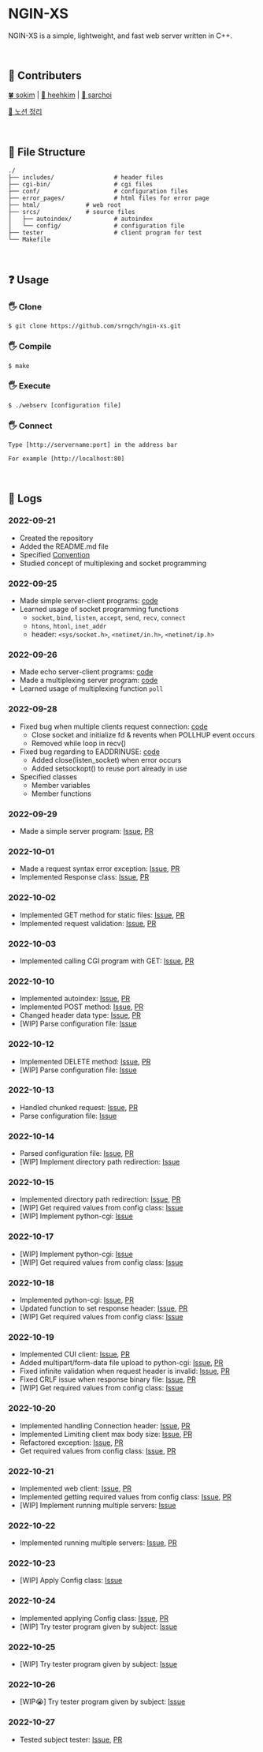 # NGIN-XS

NGIN-XS is a simple, lightweight, and fast web server written in C++.

</br>

## 🚀 Contributers
[🍀 sokim](https://github.com/S0YKIM) | [🌙 heehkim](https://github.com/hhkim0729) | [🌰 sarchoi](https://github.com/srngch)

[🔗 노션 정리](https://pouncing-elbow-0a4.notion.site/Webserv-8a8bdaaf878040d1b2267b928d09e5a8)

</br>

## 🚧 File Structure
```
./
├── includes/                 # header files
├── cgi-bin/                  # cgi files
├── conf/                     # configuration files
├── error_pages/              # html files for error page
├── html/		      # web root
├── srcs/		      # source files
│   ├── autoindex/            # autoindex
│   └── config/               # configuration file
├── tester                    # client program for test
└── Makefile
```

</br>


## ❓ Usage

### 🖐️ Clone
```
$ git clone https://github.com/srngch/ngin-xs.git
```

### 🖐️ Compile
```
$ make
```

### 🖐️ Execute
```
$ ./webserv [configuration file]
```

### 🖐️ Connect
```
Type [http://servername:port] in the address bar   
```
```
For example [http://localhost:80]
```

</br>

<!-- ## Features -->

<!-- ## Flowchart -->

## 👭 Logs

### 2022-09-21

- Created the repository
- Added the README.md file
- Specified [Convention](https://github.com/srngch/ngin-xs/wiki)
- Studied concept of multiplexing and socket programming

### 2022-09-25

- Made simple server-client programs: [code](https://github.com/srngch/ngin-xs/tree/9309c3e0e98e2d3b5c8f3f20582ad97ef10812d1/example)
- Learned usage of socket programming functions
  - `socket`, `bind`, `listen`, `accept`, `send`, `recv`, `connect`
  - `htons`, `htonl`, `inet_addr`
  - header: `<sys/socket.h>`, `<netinet/in.h>`, `<netinet/ip.h>`

### 2022-09-26

- Made echo server-client programs: [code](https://github.com/srngch/ngin-xs/tree/c3c04ce095b1b02d5bd47fb7a59844b2ca0582e1/example)
- Made a multiplexing server program: [code](https://github.com/srngch/ngin-xs/tree/c6b55c5d99f3cf697c5fa0b18195dac41d578aab/example)
- Learned usage of multiplexing function `poll`

### 2022-09-28

- Fixed bug when multiple clients request connection: [code](https://github.com/srngch/ngin-xs/commit/59191f716e7169a5c5fd36d710b3b0417c2a0940)
  - Close socket and initialize fd & revents when POLLHUP event occurs
  - Removed while loop in recv()
- Fixed bug regarding to EADDRINUSE: [code](https://github.com/srngch/ngin-xs/commit/b6cc8b2da0165fbd7955a64daa59b6a69a5f0b47)
  - Added close(listen_socket) when error occurs
  - Added setsockopt() to reuse port already in use
- Specified classes
  - Member variables
  - Member functions

### 2022-09-29

- Made a simple server program: [Issue](https://github.com/srngch/ngin-xs/issues/1), [PR](https://github.com/srngch/ngin-xs/pull/2)

### 2022-10-01

- Made a request syntax error exception: [Issue](https://github.com/srngch/ngin-xs/issues/5), [PR](https://github.com/srngch/ngin-xs/pull/7)
- Implemented Response class: [Issue](https://github.com/srngch/ngin-xs/issues/6), [PR](https://github.com/srngch/ngin-xs/pull/8)

### 2022-10-02

- Implemented GET method for static files: [Issue](https://github.com/srngch/ngin-xs/issues/9), [PR](https://github.com/srngch/ngin-xs/pull/12)
- Implemented request validation: [Issue](https://github.com/srngch/ngin-xs/issues/10), [PR](https://github.com/srngch/ngin-xs/pull/11)

### 2022-10-03

- Implemented calling CGI program with GET: [Issue](https://github.com/srngch/ngin-xs/issues/15), [PR](https://github.com/srngch/ngin-xs/pull/16)

### 2022-10-10

- Implemented autoindex: [Issue](https://github.com/srngch/ngin-xs/issues/17), [PR](https://github.com/srngch/ngin-xs/pull/20)
- Implemented POST method: [Issue](https://github.com/srngch/ngin-xs/issues/14), [PR](https://github.com/srngch/ngin-xs/pull/22)
- Changed header data type: [Issue](https://github.com/srngch/ngin-xs/issues/24), [PR](https://github.com/srngch/ngin-xs/pull/26)
- [WIP] Parse configuration file: [Issue](https://github.com/srngch/ngin-xs/issues/18)

### 2022-10-12

- Implemented DELETE method: [Issue](https://github.com/srngch/ngin-xs/issues/21), [PR](https://github.com/srngch/ngin-xs/pull/28)
- [WIP] Parse configuration file: [Issue](https://github.com/srngch/ngin-xs/issues/18)

### 2022-10-13

- Handled chunked request: [Issue](https://github.com/srngch/ngin-xs/issues/30), [PR](https://github.com/srngch/ngin-xs/pull/33)
- Parse configuration file: [Issue](https://github.com/srngch/ngin-xs/issues/18)

### 2022-10-14

- Parsed configuration file: [Issue](https://github.com/srngch/ngin-xs/issues/18), [PR](https://github.com/srngch/ngin-xs/pull/35)
- [WIP] Implement directory path redirection: [Issue](https://github.com/srngch/ngin-xs/issues/19)

### 2022-10-15

- Implemented directory path redirection: [Issue](https://github.com/srngch/ngin-xs/issues/19), [PR](https://github.com/srngch/ngin-xs/pull/36)
- [WIP] Get required values from config class: [Issue](https://github.com/srngch/ngin-xs/issues/34)
- [WIP] Implement python-cgi: [Issue](https://github.com/srngch/ngin-xs/issues/32)

### 2022-10-17

- [WIP] Implement python-cgi: [Issue](https://github.com/srngch/ngin-xs/issues/32)
- [WIP] Get required values from config class: [Issue](https://github.com/srngch/ngin-xs/issues/34)

### 2022-10-18

- Implemented python-cgi: [Issue](https://github.com/srngch/ngin-xs/issues/32), [PR](https://github.com/srngch/ngin-xs/pull/37)
- Updated function to set response header: [Issue](https://github.com/srngch/ngin-xs/issues/25), [PR](https://github.com/srngch/ngin-xs/pull/38)
- [WIP] Get required values from config class: [Issue](https://github.com/srngch/ngin-xs/issues/34)

### 2022-10-19

- Implemented CUI client: [Issue](https://github.com/srngch/ngin-xs/issues/41), [PR](https://github.com/srngch/ngin-xs/pull/43)
- Added multipart/form-data file upload to python-cgi: [Issue](https://github.com/srngch/ngin-xs/issues/31), [PR](https://github.com/srngch/ngin-xs/pull/46)
- Fixed infinite validation when request header is invalid: [Issue](https://github.com/srngch/ngin-xs/issues/45), [PR](https://github.com/srngch/ngin-xs/pull/48)
- Fixed CRLF issue when response binary file: [Issue](https://github.com/srngch/ngin-xs/issues/49), [PR](https://github.com/srngch/ngin-xs/pull/51)
- [WIP] Get required values from config class: [Issue](https://github.com/srngch/ngin-xs/issues/34)

### 2022-10-20

- Implemented handling Connection header: [Issue](https://github.com/srngch/ngin-xs/issues/47), [PR](https://github.com/srngch/ngin-xs/pull/52)
- Implemented Limiting client max body size: [Issue](https://github.com/srngch/ngin-xs/issues/50), [PR](https://github.com/srngch/ngin-xs/pull/53)
- Refactored exception: [Issue](https://github.com/srngch/ngin-xs/issues/54), [PR](https://github.com/srngch/ngin-xs/pull/55)
- Get required values from config class: [Issue](https://github.com/srngch/ngin-xs/issues/34), [PR](https://github.com/srngch/ngin-xs/pull/42)

### 2022-10-21

- Implemented web client: [Issue](https://github.com/srngch/ngin-xs/issues/40), [PR](https://github.com/srngch/ngin-xs/pull/56)
- Implemented getting required values from config class: [Issue](https://github.com/srngch/ngin-xs/issues/34), [PR](https://github.com/srngch/ngin-xs/pull/42)
- [WIP] Implement running multiple servers: [Issue](https://github.com/srngch/ngin-xs/issues/57)

### 2022-10-22

- Implemented running multiple servers: [Issue](https://github.com/srngch/ngin-xs/issues/57), [PR](https://github.com/srngch/ngin-xs/pull/58)

### 2022-10-23

- [WIP] Apply Config class: [Issue](https://github.com/srngch/ngin-xs/issues/39)

### 2022-10-24

- Implemented applying Config class: [Issue](https://github.com/srngch/ngin-xs/issues/39), [PR](https://github.com/srngch/ngin-xs/pull/60)
- [WIP] Try tester program given by subject: [Issue](https://github.com/srngch/ngin-xs/issues/61)

### 2022-10-25

- [WIP] Try tester program given by subject: [Issue](https://github.com/srngch/ngin-xs/issues/61)

### 2022-10-26

- [WIP😭] Try tester program given by subject: [Issue](https://github.com/srngch/ngin-xs/issues/61)

### 2022-10-27

- Tested subject tester: [Issue](https://github.com/srngch/ngin-xs/issues/61), [PR](https://github.com/srngch/ngin-xs/pull/63)
